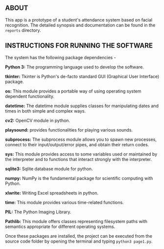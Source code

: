 ## ABOUT

This app is a prototype of a student's attendance system based on facial recognition. The detailed
synopsis and documentation can be found in the `reports` directory.

## INSTRUCTIONS FOR RUNNING THE SOFTWARE

The system has the following package dependencies -

**Python 3:** The programming language used to develop the software.

**tkinter:** Tkinter is Python's de-facto standard GUI (Graphical User Interface) package.

**os:** This module provides a portable way of using operating system dependent functionality.

**datetime:** The datetime module supplies classes for manipulating dates and times in both simple and complex ways. 

**cv2:** OpenCV module in python.

**playsound:** provides functionalities for playing various sounds.

**subprocess:** The subprocess module allows you to spawn new processes, connect to their input/output/error pipes, and obtain their return codes.

**sys:** This module provides access to some variables used or maintained by the interpreter and to functions that interact strongly with the interpreter.

**sqlite3:** Sqlite database module for python.

**numpy:** NumPy is the fundamental package for scientific computing with Python.

**xlwrite:** Writing Excel spreadsheets in python.

**time:** This module provides various time-related functions.

**PIL:** The Python Imaging Library.

**Pathlib:** This module offers classes representing filesystem paths with semantics appropriate for different operating systems.

Once these packages are installed, the project can be executed from the source code folder by opening the terminal and typing `python3 page1.py`.
